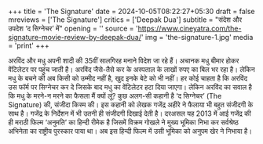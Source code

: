 +++
title = 'The Signature'
date = 2024-10-05T08:22:27+05:30
draft = false
mreviews = ['The Signature']
critics = ['Deepak Dua']
subtitle = "संदेश और उपदेश ‘द सिग्नेचर’ में"
opening = ''
source = 'https://www.cineyatra.com/the-signature-movie-review-by-deepak-dua/'
img = 'the-signature-1.jpg'
media = 'print'
+++

अरविंद और मधु अपनी शादी की 35वीं सालगिरह मनाने विदेश जा रहे हैं। अचानक मधु बीमार होकर वेंटिलेटर पर पहुंच जाती है। अरविंद जैसे-तैसे कर के अस्पताल के लाखों रुपए का बिल भर रहा है। लेकिन मधु के बचने की अब किसी को उम्मीद नहीं है, खुद इनके बेटे को भी नहीं। हर कोई चाहता है कि अरविंद उस फॉर्म पर सिग्नेचर कर दे जिसके बाद मधु का वेंटिलेटर हटा दिया जाएगा। लेकिन अरविंद का सवाल है कि मधु के मरने-न मरने का फैसला मैं क्यों लूं? कुछ अलग-सी कहानी है ‘द सिग्नेचर’ (The Signature) की, संजीदा किस्म की। इस कहानी को लेखक गजेंद्र अहीरे ने फैलाया भी बहुत संजीदगी के साथ है। गजेंद्र के निर्देशन में भी उतनी ही संजीदगी दिखाई देती है। दरअसल यह 2013 में आई गजेंद्र की ही मराठी फिल्म ‘अनुमति’ का हिन्दी रीमेक है जिसमें विक्रम गोखले ने मुख्य भूमिका निभा कर सर्वश्रेष्ठ अभिनेता का राष्ट्रीय पुरस्कार पाया था। अब इस हिन्दी फिल्म में उसी भूमिका को अनुपम खेर ने निभाया है।
